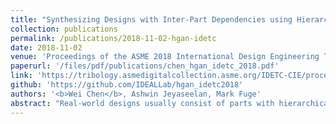 ```yaml
---
title: "Synthesizing Designs with Inter-Part Dependencies using Hierarchical Generative Adversarial Networks"
collection: publications
permalink: /publications/2018-11-02-hgan-idetc
date: 2018-11-02
venue: 'Proceedings of the ASME 2018 International Design Engineering Technical Conferences and Computers and Information in Engineering Conference'
paperurl: '/files/pdf/publications/chen_hgan_idetc_2018.pdf'
link: 'https://tribology.asmedigitalcollection.asme.org/IDETC-CIE/proceedings-abstract/IDETC-CIE2018/51753/V02AT03A007/273548'
github: 'https://github.com/IDEALLab/hgan_idetc2018'
authors: '<b>Wei Chen</b>, Ashwin Jeyaseelan, Mark Fuge'
abstract: "Real-world designs usually consist of parts with hierarchical dependencies, i.e., the geometry of one component (a child shape) is dependent on another (a parent shape). We propose a method for synthesizing this type of design. It decomposes the problem of synthesizing the whole design into synthesizing each component separately but keeping the inter-component dependencies satisfied. This method constructs a two-level generative adversarial network to train two generative models for parent and child shapes, respectively. We then use the trained generative models to synthesize or explore parent and child shapes separately via a parent latent representation and infinite child latent representations, each conditioned on a parent shape. We evaluate and discuss the disentanglement and consistency of latent representations obtained by this method. We show that shapes change consistently along any direction in the latent space. This property is desirable for design exploration over the latent space."
---
```

